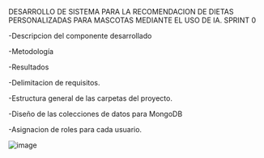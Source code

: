 DESARROLLO DE SISTEMA PARA LA RECOMENDACION DE DIETAS PERSONALIZADAS PARA MASCOTAS MEDIANTE EL USO DE IA.
SPRINT 0

 -Descripcion del componente desarrollado
 
 -Metodología
 
 -Resultados
 
 -Delimitacion de requisitos.
 
 -Estructura general de las carpetas del proyecto.
 
 -Diseño de las colecciones de datos para MongoDB
 
 -Asignacion de roles para cada usuario.

 ![image](https://github.com/user-attachments/assets/feaa6ed8-0e81-474e-95d6-8432d4521bed)
